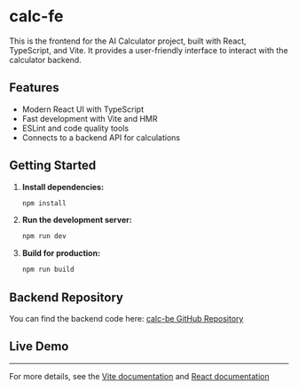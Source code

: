 # calc-fe

This is the frontend for the AI Calculator project, built with React, TypeScript, and Vite. It provides a user-friendly interface to interact with the calculator backend.

## Features

- Modern React UI with TypeScript
- Fast development with Vite and HMR
- ESLint and code quality tools
- Connects to a backend API for calculations

## Getting Started

1. **Install dependencies:**
   ```bash
   npm install
   ```

2. **Run the development server:**
   ```bash
   npm run dev
   ```

3. **Build for production:**
   ```bash
   npm run build
   ```

## Backend Repository

You can find the backend code here: [calc-be GitHub Repository](https://github.com/Ansul8012/Calci_backend) <!-- Replace with your actual backend repo link -->

## Live Demo

<!-- A live demo will be available soon: [Demo Link](https://your-demo-link.com) Replace with your actual demo link -->

---

For more details, see the [Vite documentation](https://vitejs.dev/) and [React documentation](https://react.dev/)